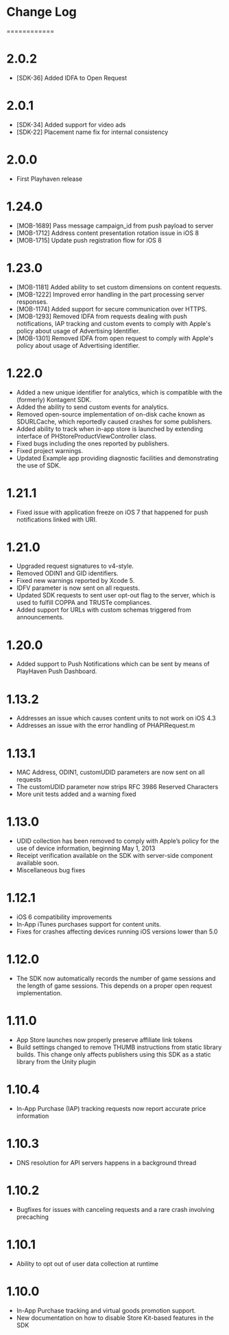 # Change Log
============

2.0.2
======
* [SDK-36] Added IDFA to Open Request

2.0.1
======
* [SDK-34] Added support for video ads
* [SDK-22] Placement name fix for internal consistency

2.0.0
======
* First Playhaven release

1.24.0
======
* [MOB-1689] Pass message campaign_id from push payload to server
* [MOB-1712] Address content presentation rotation issue in iOS 8
* [MOB-1715] Update push registration flow for iOS 8

1.23.0
======
* [MOB-1181] Added ability to set custom dimensions on content requests.
* [MOB-1222] Improved error handling in the part processing server responses.
* [MOB-1174] Added support for secure communication over HTTPS.
* [MOB-1293] Removed IDFA from requests dealing with push notifications, IAP tracking and custom events to comply with Apple's policy about usage of Advertising Identifier.
* [MOB-1301] Removed IDFA from open request to comply with Apple's policy about usage of Advertising identifier.

1.22.0
======
* Added a new unique identifier for analytics, which is compatible with the (formerly) Kontagent SDK.
* Added the ability to send custom events for analytics.
* Removed open-source implementation of on-disk cache known as SDURLCache, which reportedly caused crashes for some publishers.
* Added ability to track when in-app store is launched by extending interface of PHStoreProductViewController class.
* Fixed bugs including the ones reported by publishers.
* Fixed project warnings.
* Updated Example app providing diagnostic facilities and demonstrating the use of SDK.

1.21.1
======
* Fixed issue with application freeze on iOS 7 that happened for push notifications linked with URI.

1.21.0
======
* Upgraded request signatures to v4-style.
* Removed ODIN1 and GID identifiers.
* Fixed new warnings reported by Xcode 5.
* IDFV parameter is now sent on all requests.
* Updated SDK requests to sent user opt-out flag to the server, which is used to fulfill COPPA and TRUSTe compliances.
* Added support for URLs with custom schemas triggered from announcements.

1.20.0
======
* Added support to Push Notifications which can be sent by means of PlayHaven Push Dashboard.

1.13.2
======
* Addresses an issue which causes content units to not work on iOS 4.3
* Addresses an issue with the error handling of PHAPIRequest.m

1.13.1
======
* MAC Address, ODIN1, customUDID parameters are now sent on all requests
* The customUDID parameter now strips RFC 3986 Reserved Characters
* More unit tests added and a warning fixed

1.13.0
======
* UDID collection has been removed to comply with Apple’s policy for the use of device information, beginning May 1, 2013
* Receipt verification available on the SDK with server-side component available soon.
* Miscellaneous bug fixes

1.12.1
======
* iOS 6 compatibility improvements
* In-App iTunes purchases support for content units.
* Fixes for crashes affecting devices running iOS versions lower than 5.0

1.12.0
======
* The SDK now automatically records the number of game sessions and the length of game sessions. This depends on a proper open request implementation.

1.11.0
======
* App Store launches now properly preserve affiliate link tokens
* Build settings changed to remove THUMB instructions from static library builds. This change only affects publishers using this SDK as a static library from the Unity plugin

1.10.4
======
* In-App Purchase (IAP) tracking requests now report accurate price information

1.10.3
======
* DNS resolution for API servers happens in a background thread

1.10.2
======
* Bugfixes for issues with canceling requests and a rare crash involving precaching

1.10.1
======
* Ability to opt out of user data collection at runtime

1.10.0
======
* In-App Purchase tracking and virtual goods promotion support.
* New documentation on how to disable Store Kit-based features in the SDK
